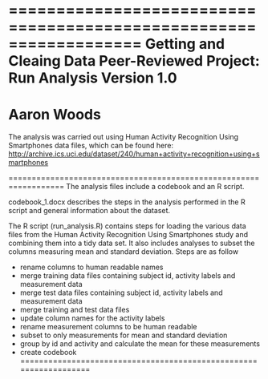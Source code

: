 ==================================================================
Getting and Cleaing Data Peer-Reviewed Project: Run Analysis
Version 1.0
==================================================================
Aaron Woods
==================================================================

The analysis was carried out using Human Activity Recognition Using Smartphones data
files, which can be found here:
http://archive.ics.uci.edu/dataset/240/human+activity+recognition+using+smartphones

==================================================================
The analysis files include a codebook and an R script.

codebook_1.docx describes the steps in the analysis performed in the R script
and general information about the dataset.

The R script (run_analysis.R) contains steps for loading the various data files from the Human 
Activity Recognition Using Smartphones study and combining them into a tidy
data set. It also includes analyses to subset the columns measuring mean and
standard deviation. Steps are as follow

- rename columns to human readable names
- merge training data files containing subject id, activity labels and measurement data
- merge test data files containing subject id, activity labels and measurement data
- merge training and test data files 
- update column names for the activity labels
- rename measurement columns to be human readable
- subset to only measurements for mean and standard deviation
- group by id and activity and calculate the mean for these measurements
- create codebook
==================================================================
